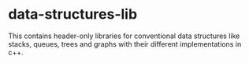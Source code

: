 # data-structures-lib
This contains header-only libraries for conventional data structures like stacks, queues, trees and graphs with their different implementations in c++.
